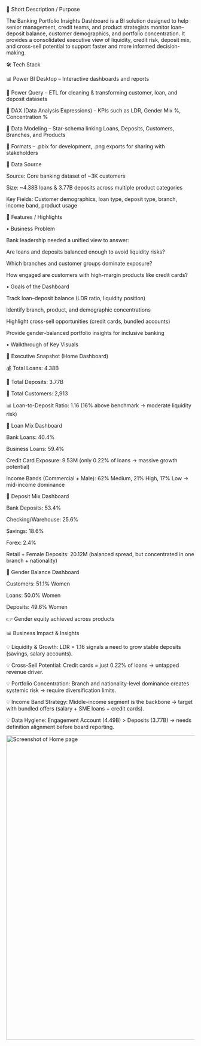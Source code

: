 🎯 Short Description / Purpose

The Banking Portfolio Insights Dashboard is a BI solution designed to help senior management, credit teams, and product strategists monitor loan–deposit balance, customer demographics, and portfolio concentration. It provides a consolidated executive view of liquidity, credit risk, deposit mix, and cross-sell potential to support faster and more informed decision-making.


🛠 Tech Stack

📊 Power BI Desktop – Interactive dashboards and reports

📂 Power Query – ETL for cleaning & transforming customer, loan, and deposit datasets

🧮 DAX (Data Analysis Expressions) – KPIs such as LDR, Gender Mix %, Concentration %

📝 Data Modeling – Star-schema linking Loans, Deposits, Customers, Branches, and Products

📁 Formats – .pbix for development, .png exports for sharing with stakeholders



📑 Data Source

Source: Core banking dataset of ~3K customers

Size: ~4.38B loans & 3.77B deposits across multiple product categories


Key Fields: Customer demographics, loan type, deposit type, branch, income band, product usage


🌟 Features / Highlights

• Business Problem

Bank leadership needed a unified view to answer:

Are loans and deposits balanced enough to avoid liquidity risks?

Which branches and customer groups dominate exposure?

How engaged are customers with high-margin products like credit cards?


• Goals of the Dashboard

Track loan–deposit balance (LDR ratio, liquidity position)

Identify branch, product, and demographic concentrations

Highlight cross-sell opportunities (credit cards, bundled accounts)

Provide gender-balanced portfolio insights for inclusive banking


• Walkthrough of Key Visuals

📍 Executive Snapshot (Home Dashboard)

💰 Total Loans: 4.38B

🏦 Total Deposits: 3.77B

👥 Total Customers: 2,913

📊 Loan-to-Deposit Ratio: 1.16 (16% above benchmark → moderate liquidity risk)


📍 Loan Mix Dashboard

Bank Loans: 40.4%

Business Loans: 59.4%

Credit Card Exposure: 9.53M (only 0.22% of loans → massive growth potential)

Income Bands (Commercial + Male): 62% Medium, 21% High, 17% Low → mid-income dominance


📍 Deposit Mix Dashboard

Bank Deposits: 53.4%

Checking/Warehouse: 25.6%

Savings: 18.6%

Forex: 2.4%

Retail + Female Deposits: 20.12M (balanced spread, but concentrated in one branch + nationality)


📍 Gender Balance Dashboard

Customers: 51.1% Women

Loans: 50.0% Women

Deposits: 49.6% Women

👉 Gender equity achieved across products



📊 Business Impact & Insights


💡 Liquidity & Growth: LDR = 1.16 signals a need to grow stable deposits (savings, salary accounts).

💡 Cross-Sell Potential: Credit cards = just 0.22% of loans → untapped revenue driver.

💡 Portfolio Concentration: Branch and nationality-level dominance creates systemic risk → require diversification limits.

💡 Income Band Strategy: Middle-income segment is the backbone → target with bundled offers (salary + SME loans + credit cards).

💡 Data Hygiene: Engagement Account (4.49B) > Deposits (3.77B) → needs definition alignment before board reporting.


<img width="1381" height="815" alt="Screenshot of Home page" src="https://github.com/user-attachments/assets/b9ecb473-bd45-4865-9be7-d204c1f057bf" />

